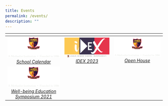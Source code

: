 ```yaml
---
title: Events
permalink: /events/
description: ""
---
```

<table>
<thead>
  <tr>
    <th style="width:273px"></th>
    <th style="width:273px"></th>
    <th style="width:273px"></th>
  </tr>
</thead>
<tbody>
  <tr>
    <td style ="text-align:center"><a href="/events/calendar/"> <img src="/images/logo-high-res-colour-01-copy-e1424065325994.png" style="width:273px"> <i>School Calendar</i></a></td>
    <td style ="text-align:center"><a href="http://idex.acsindep.edu.sg/"> <img src="/images/iDex_Logo-e1526888657714.png" style="width:273px"> <i>IDEX 2023</i></a></td>
    <td style ="text-align:center"><a href="/events/openhouse/"> <img src="/images/logo-high-res-colour-01-copy-e1424065325994.png" style="width:273px"> <i>Open House</i></a></td>
  </tr>
  <tr>
    <td style ="text-align:center"><a href="/events/well-being-education-symposium-2021/"> <img src="/images/logo-high-res-colour-01-copy-e1424065325994.png" style="width:273px"> <i>Well-being Education Symposium 2021</i></a></td>
    <td style ="text-align:center"></td>
    <td style ="text-align:center"></td>
  </tr>
</tbody>
</table>